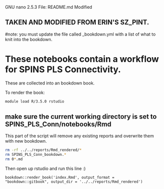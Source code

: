 GNU nano 2.5.3                                              File: README.md                                                                                         Modified  


## TAKEN AND MODIFIED FROM ERIN'S SZ_PINT.

#note: you must update the file called  _bookdown.yml with a list of what to knit into the bookdown.

# These notebooks contain a workflow for SPINS PLS Connectivity.

These are collected into an bookdown book.

To render the book:

```sh
module load R/3.5.0 rstudio
```

## make sure the current working directory is set to SPINS_PLS_Conn/notebooks/Rmd
This part of the script will remove any existing reports and overwrite them with new bookdown.

```sh
rm -rf ../../reports/Rmd_rendered/*
rm SPINS_PLS_Conn_bookdown.*
rm 0*.md
```
Then open up rstudio and run this line :)
```{r}
bookdown::render_book('index.Rmd', output_format = "bookdown::gitbook", output_dir = '../../reports/Rmd_rendered')
```
